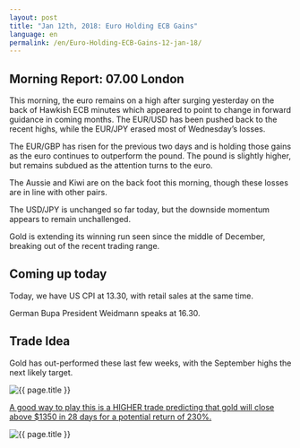 ```yaml
---
layout: post
title: "Jan 12th, 2018: Euro Holding ECB Gains"
language: en
permalink: /en/Euro-Holding-ECB-Gains-12-jan-18/
---
```

## Morning Report: 07.00 London

This morning, the euro remains on a high after surging yesterday on the back of Hawkish ECB minutes which appeared to point to change in forward guidance in coming months. The EUR/USD has been pushed back to the recent highs, while the EUR/JPY erased most of Wednesday’s losses. 

The EUR/GBP has risen for the previous two days and is holding those gains as the euro continues to outperform the pound. The pound is slightly higher, but remains subdued as the attention turns to the euro.

The Aussie and Kiwi are on the back foot this morning, though these losses are in line with other pairs. 

The USD/JPY is unchanged so far today, but the downside momentum appears to remain unchallenged. 

Gold is extending its winning run seen since the middle of December, breaking out of the recent trading range.  

## Coming up today 

Today, we have US CPI at 13.30, with retail sales at the same time. 

German Bupa President Weidmann speaks at 16.30. 

## Trade Idea

Gold has out-performed these last few weeks, with the September highs the next likely target.

<img class="post-image" src="{{ site.url }}/images/jan-18/2018-01-12_07-00-07.jpg" alt="{{ page.title }}" title="{{ page.title }}">

<a href="%LINK%%?currency=USD&market=metals&duration_amount=28&duration_units=d&amount=10&amount_type=payout&expiry_type=duration&underlying=frxXAUUSD&formname=higherlower&barrier=1350" target="_blank">A good way to play this is a HIGHER trade predicting that gold will close above $1350 in 28 days for a potential return of 230%.</a>

<img class="post-image" src="{{ site.url }}/images/jan-18/2018-01-12_06-56-04.jpg" alt="{{ page.title }}" title="{{ page.title }}">
